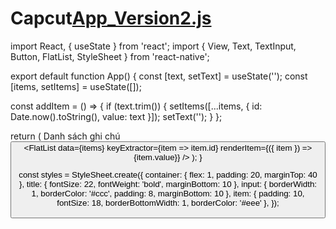 # Capcut[App_Version2.js](https://github.com/user-attachments/files/21961102/App_Version2.js)
import React, { useState } from 'react';
import { View, Text, TextInput, Button, FlatList, StyleSheet } from 'react-native';

export default function App() {
  const [text, setText] = useState('');
  const [items, setItems] = useState([]);

  const addItem = () => {
    if (text.trim()) {
      setItems([...items, { id: Date.now().toString(), value: text }]);
      setText('');
    }
  };

  return (
    <View style={styles.container}>
      <Text style={styles.title}>Danh sách ghi chú</Text>
      <TextInput
        style={styles.input}
        placeholder="Nhập ghi chú..."
        value={text}
        onChangeText={setText}
      />
      <Button title="Thêm" onPress={addItem} />
      <FlatList
        data={items}
        keyExtractor={item => item.id}
        renderItem={({ item }) => <Text style={styles.item}>{item.value}</Text>}
      />
    </View>
  );
}

const styles = StyleSheet.create({
  container: { flex: 1, padding: 20, marginTop: 40 },
  title: { fontSize: 22, fontWeight: 'bold', marginBottom: 10 },
  input: { borderWidth: 1, borderColor: '#ccc', padding: 8, marginBottom: 10 },
  item: { padding: 10, fontSize: 18, borderBottomWidth: 1, borderColor: '#eee' },
});

